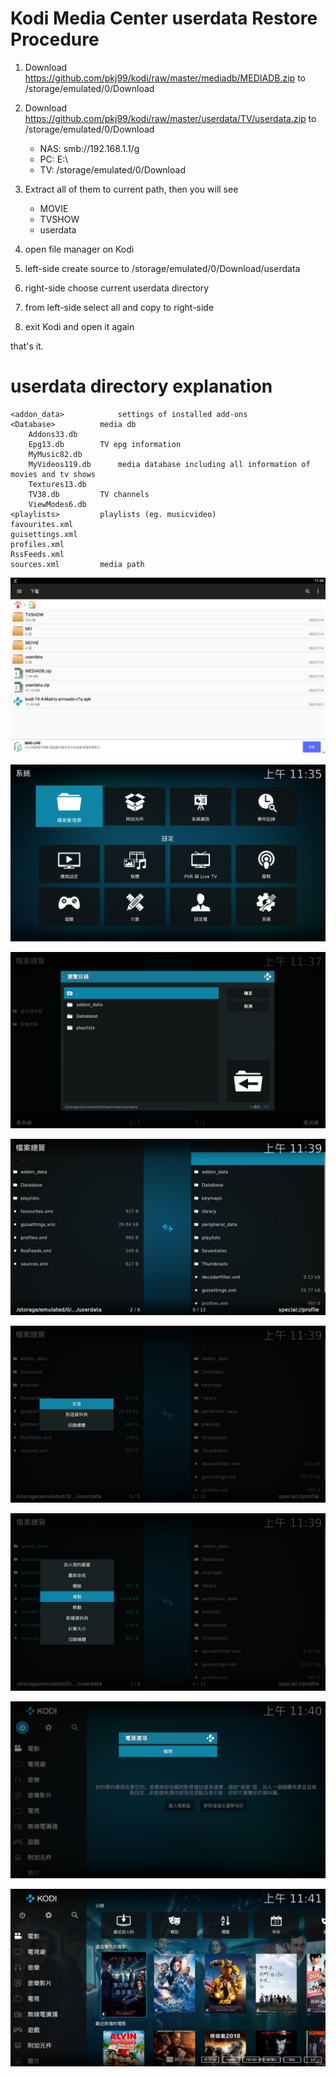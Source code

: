 # Kodi Media Center userdata Restore Procedure

1. Download https://github.com/pkj99/kodi/raw/master/mediadb/MEDIADB.zip to /storage/emulated/0/Download 
2. Download https://github.com/pkj99/kodi/raw/master/userdata/TV/userdata.zip to /storage/emulated/0/Download

	* NAS:		smb://192.168.1.1/g
	* PC:		E:\
	* TV:		/storage/emulated/0/Download
	
3. Extract all of them to current path, then you will see

    * MOVIE
    * TVSHOW
    * userdata
	
4. open file manager on Kodi
5. left-side create source to /storage/emulated/0/Download/userdata
6. right-side choose current userdata directory
7. from left-side select all and copy to right-side
8. exit Kodi and open it again

that's it.

# userdata directory explanation

	<addon_data>			settings of installed add-ons
	<Database>			media db
		Addons33.db
		Epg13.db		TV epg information
		MyMusic82.db
		MyVideos119.db		media database including all information of movies and tv shows
		Textures13.db
		TV38.db			TV channels
		ViewModes6.db
	<playlists>			playlists (eg. musicvideo)
	favourites.xml
	guisettings.xml
	profiles.xml
	RssFeeds.xml
	sources.xml			media path
	

![alt text](https://github.com/pkj99/kodi/blob/master/images/tips/userdata.restore.procedure.1.jpg?raw=true)

![alt text](https://github.com/pkj99/kodi/blob/master/images/tips/userdata.restore.procedure.2.jpg?raw=true)

![alt text](https://github.com/pkj99/kodi/blob/master/images/tips/userdata.restore.procedure.3.jpg?raw=true)

![alt text](https://github.com/pkj99/kodi/blob/master/images/tips/userdata.restore.procedure.4.jpg?raw=true)

![alt text](https://github.com/pkj99/kodi/blob/master/images/tips/userdata.restore.procedure.5.jpg?raw=true)

![alt text](https://github.com/pkj99/kodi/blob/master/images/tips/userdata.restore.procedure.6.jpg?raw=true)

![alt text](https://github.com/pkj99/kodi/blob/master/images/tips/userdata.restore.procedure.7.jpg?raw=true)

![alt text](https://github.com/pkj99/kodi/blob/master/images/tips/userdata.restore.procedure.8.jpg?raw=true)
